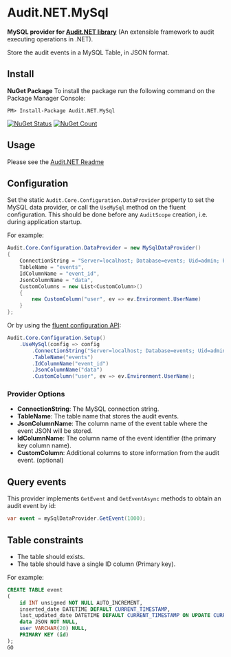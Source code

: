 # Audit.NET.MySql
**MySQL provider for [Audit.NET library](https://github.com/thepirat000/Audit.NET)** (An extensible framework to audit executing operations in .NET).

Store the audit events in a MySQL Table, in JSON format.

## Install

**NuGet Package** 
To install the package run the following command on the Package Manager Console:

```
PM> Install-Package Audit.NET.MySql
```

[![NuGet Status](https://img.shields.io/nuget/v/Audit.NET.MySql.svg?style=flat)](https://www.nuget.org/packages/Audit.NET.MySql/)
[![NuGet Count](https://img.shields.io/nuget/dt/Audit.NET.MySql.svg)](https://www.nuget.org/packages/Audit.NET.MySql/)

## Usage
Please see the [Audit.NET Readme](https://github.com/thepirat000/Audit.NET#usage)

## Configuration
Set the static `Audit.Core.Configuration.DataProvider` property to set the MySQL data provider, or call the `UseMySql` method on the fluent configuration. This should be done before any `AuditScope` creation, i.e. during application startup.

For example:
```c#
Audit.Core.Configuration.DataProvider = new MySqlDataProvider()
{
    ConnectionString = "Server=localhost; Database=events; Uid=admin; Pwd=admin;",
    TableName = "events",
    IdColumnName = "event_id",
    JsonColumnName = "data",
    CustomColumns = new List<CustomColumn>()
    {
        new CustomColumn("user", ev => ev.Environment.UserName)
    }
};
```

Or by using the [fluent configuration API](https://github.com/thepirat000/Audit.NET#configuration-fluent-api):
```c#
Audit.Core.Configuration.Setup()
    .UseMySql(config => config
        .ConnectionString("Server=localhost; Database=events; Uid=admin; Pwd=admin;")
        .TableName("events")
        .IdColumnName("event_id")
        .JsonColumnName("data")
        .CustomColumn("user", ev => ev.Environment.UserName);
```

### Provider Options

- **ConnectionString**: The MySQL connection string.
- **TableName**: The table name that stores the audit events.
- **JsonColumnName**: The column name of the event table where the event JSON will be stored.
- **IdColumnName**: The column name of the event identifier (the primary key column name).
- **CustomColumn**: Additional columns to store information from the audit event. (optional)

## Query events

This provider implements `GetEvent` and `GetEventAsync` methods to obtain an audit event by id:

```c#
var event = mySqlDataProvider.GetEvent(1000);
```


## Table constraints

- The table should exists. 
- The table should have a single ID column (Primary key).

For example:
```SQL
CREATE TABLE event
(
	id INT unsigned NOT NULL AUTO_INCREMENT,
	inserted_date DATETIME DEFAULT CURRENT_TIMESTAMP,
	last_updated_date DATETIME DEFAULT CURRENT_TIMESTAMP ON UPDATE CURRENT_TIMESTAMP,
	data JSON NOT NULL,
    user VARCHAR(20) NULL,
	PRIMARY KEY (id)
);
GO
```

